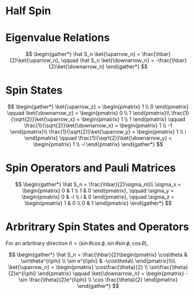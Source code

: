 #  Half Spin

# Eigenvalue Relations

$$
\begin{gather*}
    \hat S_n \ket{\uparrow_n} = \frac{\hbar}{2}\ket{\uparrow_n}, \qquad \hat S_n \ket{\downarrow_n} = -\frac{\hbar}{2}\ket{\downarrow_n}
\end{gather*}
$$

# Spin States

$$
\begin{gather*}
    \ket{\uparrow_z} = \begin{pmatrix}
        1 \\ 0
    \end{pmatrix} \qquad
    \ket{\downarrow_z} = \begin{pmatrix}
        0 \\ 1
    \end{pmatrix}\\
        \frac{1}{\sqrt{2}}\ket{\uparrow_x} = \begin{pmatrix}
        1 \\ 1
    \end{pmatrix} \qquad
    \frac{1}{\sqrt{2}}\ket{\downarrow_x} = \begin{pmatrix}
        1 \\ -1
    \end{pmatrix}\\
        \frac{1}{\sqrt{2}}\ket{\uparrow_y} = \begin{pmatrix}
        1 \\ i
    \end{pmatrix} \qquad
    \frac{1}{\sqrt{2}}\ket{\downarrow_y} = \begin{pmatrix}
        1 \\ -i
    \end{pmatrix}
\end{gather*}
$$

# Spin Operators and Pauli Matrices

$$
\begin{gather*}
    \hat S_n = \frac{\hbar}{2}\sigma_n\\\\
    \sigma_x = \begin{pmatrix}
        0 & 1 \\ 1 & 0
    \end{pmatrix}, \qquad
    \sigma_y = \begin{pmatrix}
        0 & -i \\ i & 0
    \end{pmatrix}, \qquad
    \sigma_z = \begin{pmatrix}
        1 & 0 \\ 0 & 1
    \end{pmatrix}
\end{gather*}
$$

# Arbritrary Spin States and Operators

For an arbritrary direction $\hat n = (\sin\theta \cos\phi, \sin\theta\sin\phi, \cos\theta)$,

$$
\begin{gather*}
    \hat S_n = \frac{\hbar}{2}\begin{pmatrix}
    \cos\theta & \sin\theta^{i\phi} \\ \sin e^{i\phi} & -\cos\theta\\
    \end{pmatrix}\\\\
    \ket{\uparrow_n} = \begin{pmatrix}
        \cos\frac{\theta}{2} \\ \sin\frac{\theta}{2}e^{i\phi}
    \end{pmatrix} \qquad \ket{\downarrow_n} = \begin{pmatrix}
        -\sin \frac{\theta}{2}e^{i\phi} \\ \cos \frac{\theta}{2}
    \end{pmatrix}
\end{gather*}
$$
